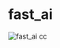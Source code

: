 # fast_ai 

![fast_ai](https://github.com/mitch-henderson/fast_ai/blob/main/DALL%C2%B7E%202023-03-07%2017.34.30%20-%20Fast%20Artificial%20Intelligence%20miami%20vice%20style.png?raw=true)
cc
